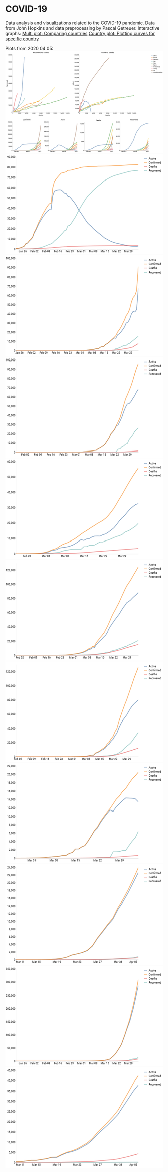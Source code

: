 # COVID-19
Data analysis and visualizations related to the COVID-19 pandemic.
Data from John Hopkins and data preprocessing by Pascal Getreuer.
Interactive graphs: 
[Multi plot: Comparing countries](olwal.github.io/multi_plots.htm)
[Country plot: Plotting curves for specific country](olwal.github.io/country_plots.htm)


Plots from 2020 04 05:
![Multi plot](exports/2020_04_05/multi_plot.png)
![China](exports/2020_04_05/china.png)
![France](exports/2020_04_05/france.png)
![Germany](exports/2020_04_05/germany.png)
![Iran](exports/2020_04_05/iran.png)
![Italy](exports/2020_04_05/italy.png)
![Spain](exports/2020_04_05/spain.png)
![Switzerland](exports/2020_04_05/switzerland.png)
![Turkey](exports/2020_04_05/turkey.png)
![US](exports/2020_04_05/us.png)
![United Kingdom](exports/2020_04_05/united_kingdom.png)

